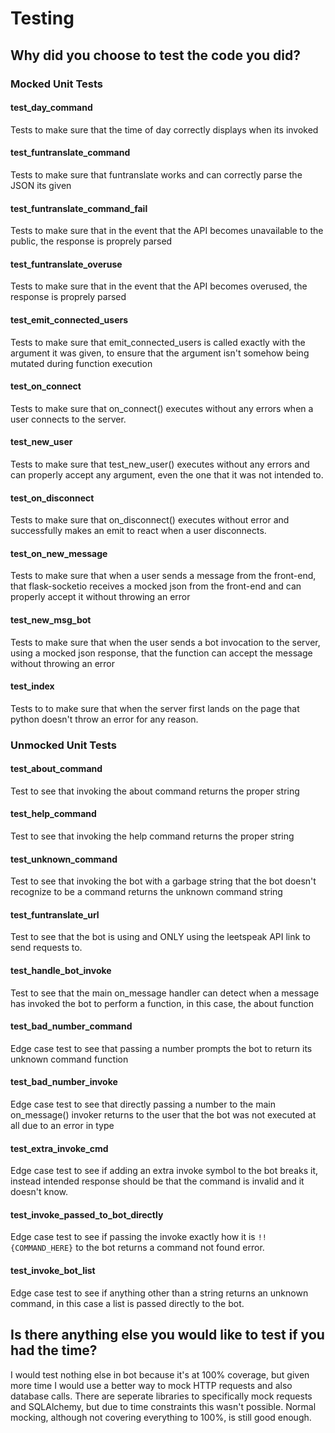 # Testing

## Why did you choose to test the code you did?
### Mocked Unit Tests
#### test_day_command
Tests to make sure that the time of day correctly displays when its invoked
#### test_funtranslate_command
Tests to make sure that funtranslate works and can correctly parse the JSON its given
#### test_funtranslate_command_fail
Tests to make sure that in the event that the API becomes unavailable to the public, the response is proprely parsed
#### test_funtranslate_overuse
Tests to make sure that in the event that the API becomes overused, the response is proprely parsed
#### test_emit_connected_users
Tests to make sure that emit_connected_users is called exactly with the argument it was given, to ensure that the argument isn't somehow being mutated during function execution
#### test_on_connect
Tests to make sure that on_connect() executes without any errors when a user connects to the server.
#### test_new_user
Tests to make sure that test_new_user() executes without any errors and can properly accept any argument, even the one that it was not intended to.
#### test_on_disconnect
Tests to make sure that on_disconnect() executes without error and successfully makes an emit to react when a user disconnects.
#### test_on_new_message
Tests to make sure that when a user sends a message from
the front-end, that flask-socketio receives a mocked json from the front-end and can properly accept it without throwing an error
#### test_new_msg_bot
Tests to make sure that when the user sends a bot invocation to the server, using a mocked json response, that the function can accept the message without throwing an error
#### test_index
Tests to to make sure that when the server first lands on the page that python doesn't throw an error for any reason.

### Unmocked Unit Tests
#### test_about_command
Test to see that invoking the about command returns the proper string
#### test_help_command
Test to see that invoking the help command returns the proper string
#### test_unknown_command
Test to see that invoking the bot with a garbage string that the bot doesn't recognize to be a command returns the unknown command string
#### test_funtranslate_url
Test to see that the bot is using and ONLY using the leetspeak API link to send requests to.
#### test_handle_bot_invoke
Test to see that the main on_message handler can detect when a message has invoked the bot to perform a function, in this case, the about function
#### test_bad_number_command
Edge case test to see that passing a number prompts the bot to return its unknown command function
#### test_bad_number_invoke
Edge case test to see that directly passing a number to the main on_message() invoker returns to the user that the bot was not executed at all due to an error in type
#### test_extra_invoke_cmd
Edge case test to see if adding an extra invoke symbol to the bot breaks it, instead intended response should be that the command is invalid and it doesn't know.
#### test_invoke_passed_to_bot_directly
Edge case test to see if passing the invoke exactly how it is `!!{COMMAND_HERE}` to the bot returns a command not found error.
#### test_invoke_bot_list
Edge case test to see if anything other than a string returns an unknown command, in this case a list is passed directly to the bot.


##  Is there anything else you would like to test if you had the time?
I would test nothing else in bot because it's at 100% coverage, but given more time I would use a better way to mock HTTP requests and also database calls. There are seperate libraries to specifically mock requests and SQLAlchemy, but due to time constraints this wasn't possible. Normal mocking, although not covering everything to 100%, is still good enough.